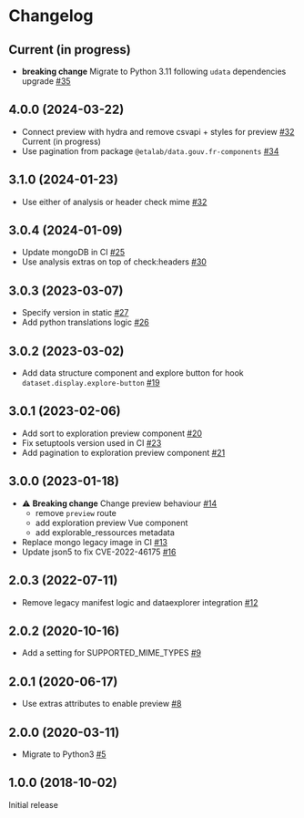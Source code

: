 # Changelog

## Current (in progress)

- **breaking change** Migrate to Python 3.11 following `udata` dependencies upgrade [#35](https://github.com/opendatateam/udata-tabular-preview/pull/35)

## 4.0.0 (2024-03-22)

- Connect preview with hydra and remove csvapi + styles for preview [#32](https://github.com/opendatateam/udata-tabular-preview/pull/33)
 Current (in progress)
- Use pagination from package `@etalab/data.gouv.fr-components` [#34](https://github.com/opendatateam/udata-tabular-preview/pull/34)

## 3.1.0 (2024-01-23)

- Use either of analysis or header check mime [#32](https://github.com/opendatateam/udata-tabular-preview/pull/32)

## 3.0.4 (2024-01-09)

- Update mongoDB in CI [#25](https://github.com/opendatateam/udata-tabular-preview/pull/25)
- Use analysis extras on top of check:headers [#30](https://github.com/opendatateam/udata-tabular-preview/pull/30)

## 3.0.3 (2023-03-07)

- Specify version in static [#27](https://github.com/opendatateam/udata-tabular-preview/pull/27)
- Add python translations logic [#26](https://github.com/opendatateam/udata-tabular-preview/pull/26)

## 3.0.2 (2023-03-02)

- Add data structure component and explore button for hook `dataset.display.explore-button` [#19](https://github.com/opendatateam/udata-tabular-preview/pull/19)

## 3.0.1 (2023-02-06)

- Add sort to exploration preview component [#20](https://github.com/opendatateam/udata-tabular-preview/pull/20)
- Fix setuptools version used in CI [#23](https://github.com/opendatateam/udata-tabular-preview/pull/23)
- Add pagination to exploration preview component [#21](https://github.com/opendatateam/udata-tabular-preview/pull/21)

## 3.0.0 (2023-01-18)

- :warning: **Breaking change** Change preview behaviour [#14](https://github.com/opendatateam/udata-tabular-preview/pull/14)
    - remove `preview` route
    - add exploration preview Vue component
    - add explorable_ressources metadata
- Replace mongo legacy image in CI [#13](https://github.com/opendatateam/udata-tabular-preview/pull/13)
- Update json5 to fix CVE-2022-46175 [#16](https://github.com/opendatateam/udata-tabular-preview/pull/16)

## 2.0.3 (2022-07-11)

- Remove legacy manifest logic and dataexplorer integration [#12](https://github.com/opendatateam/udata-tabular-preview/pull/12)

## 2.0.2 (2020-10-16)

- Add a setting for SUPPORTED_MIME_TYPES [#9](https://github.com/opendatateam/udata-tabular-preview/pull/9)

## 2.0.1 (2020-06-17)

- Use extras attributes to enable preview [#8](https://github.com/opendatateam/udata-tabular-preview/pull/8)

## 2.0.0 (2020-03-11)

- Migrate to Python3 [#5](https://github.com/opendatateam/udata-tabular-preview/pull/5)

## 1.0.0 (2018-10-02)

Initial release
